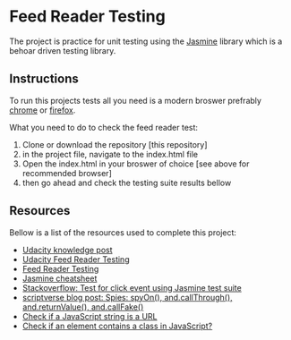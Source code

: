 # Feed Reader Testing

The project is practice for unit testing using the [Jasmine](https://jasmine.github.io/) library which is a behoar driven testing library.

## Instructions

To run this projects tests all you need is a modern broswer prefrably [chrome](https://www.google.com/chrome/) or [firefox](https://www.mozilla.org/en-US/firefox/new/).

What you need to do to check the feed reader test:

1. Clone or download the repository [this repository]
1. in the project file, navigate to the index.html file
1. Open the index.html in your broswer of choice [see above for recommended browser]
1. then go ahead and check the testing suite results bellow

## Resources

Bellow is a list of the resources used to complete this project:

* [Udacity knowledge post](https://knowledge.udacity.com/questions/4581)
* [Udacity Feed Reader Testing](https://www.diigo.com/outliner/fjsk23/Udacity-Feed-Reader-Testing-(project-%234)?key=i5xqspbzvg)
* [Feed Reader Testing](https://crystal-dawn.github.io/udacity-fend-feed-reader-testing-resources/)
* [Jasmine cheatsheet](https://devhints.io/jasmine)
* [Stackoverflow: Test for click event using Jasmine test suite](https://stackoverflow.com/questions/16890618/test-for-click-event-using-jasmine-test-suite)
* [scriptverse blog post: Spies: spyOn(), and.callThrough(), and.returnValue(), and.callFake()](https://scriptverse.academy/tutorials/jasmine-spyon.html)
* [Check if a JavaScript string is a URL](https://stackoverflow.com/questions/5717093/check-if-a-javascript-string-is-a-url)
* [Check if an element contains a class in JavaScript?](https://stackoverflow.com/questions/5898656/check-if-an-element-contains-a-class-in-javascript)